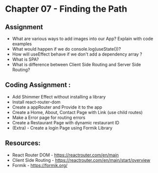 # Chapter 07 - Finding the Path
## Assignment
- What are various ways to add images into our App? Explain with code examples
- What would happen if we do console.log(useState())?
- How will useEffect behave if we don't add a dependency array ?
- What is SPA?
- What is difference between Client Side Routing and Server Side Routing?

## Coding Assignment :
- Add Shimmer Effect without installing a library
- Install react-router-dom
- Create a appRouter and Provide it to the app
- Create a Home, About, Contact Page with Link (use child routes)
- Make a Error page for routing errors
- Create a Restaurant Page with dynamic restaurant ID
- (Extra) - Create a login Page using Formik Library

## Resources:
- React Router DOM - https://reactrouter.com/en/main
- Client Side Routing - https://reactrouter.com/en/main/start/overview
- Formik - https://formik.org/